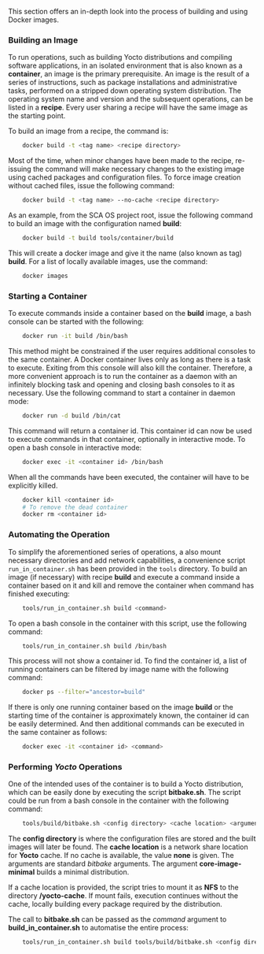 This section offers an in-depth look into the process of building and using Docker images.

### Building an Image

To run operations, such as building Yocto distributions and compiling software applications, in an isolated environment that is also known as a __container__, an image is the primary prerequisite. An image is the result of a series of instructions, such as package installations and administrative tasks, performed on a stripped down operating system distribution. The operating system name and version and the subsequent operations, can be listed in a __recipe__. Every user sharing a recipe will have the same image as the starting point.

To build an image from a recipe, the command is:

```bash
    docker build -t <tag name> <recipe directory>
```

Most of the time, when minor changes have been made to the recipe, re-issuing the command will make necessary changes to the existing image using cached packages and configuration files. To force image creation without cached files, issue the following command:

```bash
    docker build -t <tag name> --no-cache <recipe directory>
```

As an example, from the SCA OS project root, issue the following command to build an image with the configuration named __build__:

```bash
    docker build -t build tools/container/build
```

This will create a docker image and give it the name (also known as tag) __build__. For a list of locally available images, use the command:

```bash
    docker images
```

### Starting a Container

To execute commands inside a container based on the __build__ image, a bash console can be started with the following:

```bash
    docker run -it build /bin/bash
```

This method might be constrained if the user requires additional consoles to the same container. A Docker container lives only as long as there is a task to execute. Exiting from this console will also kill the container. Therefore, a more convenient approach is to run the container as a daemon with an infinitely blocking task and opening and closing bash consoles to it as necessary. Use the following command to start a container in daemon mode:

```bash
    docker run -d build /bin/cat
```

This command will return a container id. This container id can now be used to execute commands in that container, optionally in interactive mode. To open a bash console in interactive mode:

```bash
    docker exec -it <container id> /bin/bash
```

When all the commands have been executed, the container will have to be explicitly killed.

```bash
    docker kill <container id>
    # To remove the dead container
    docker rm <container id>
```

### Automating the Operation

To simplify the aforementioned series of operations, a also mount necessary directories and add network capabilities, a convenience script `run_in_container.sh` has been provided in the `tools` directory. To build an image (if necessary) with recipe __build__ and execute a command inside a container based on it and kill and remove the container when command has finished executing:

```bash
    tools/run_in_container.sh build <command>
```

To open a bash console in the container with this script, use the following command:

```bash
    tools/run_in_container.sh build /bin/bash
```

This process will not show a container id. To find the container id, a list of running containers can be filtered by image name with the following command:

```bash
    docker ps --filter="ancestor=build"
```

If there is only one running container based on the image __build__ or the starting time of the container is approximately known, the container id can be easily determined. And then additional commands can be executed in the same container as follows:

```bash
    docker exec -it <container id> <command>
```

### Performing _Yocto_ Operations

One of the intended uses of the container is to build a Yocto distribution, which can be easily done by executing the script __bitbake.sh__. The script could be run from a bash console in the container with the following command:

```bash
    tools/build/bitbake.sh <config directory> <cache location> <arguments>
```

The __config directory__ is where the configuration files are stored and the built images will later be found. The __cache location__ is a network share location for __Yocto__ cache. If no cache is available, the value __none__ is given. The arguments are standard _bitbake_ arguments. The argument __core-image-minimal__ builds a minimal distribution.

If a cache location is provided, the script tries to mount it as __NFS__ to the directory __/yocto-cache__. If mount fails, execution continues without the cache, locally building every package required by the distribution.

The call to __bitbake.sh__ can be passed as the _command_ argument to __build_in_container.sh__ to automatise the entire process:

```bash
    tools/run_in_container.sh build tools/build/bitbake.sh <config directory> <cache location> core-image-minimal

```